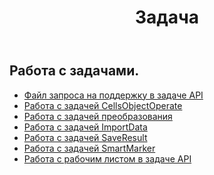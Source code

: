 ﻿---
title: Задача
second_title: Documen
type: docs
url: /ru/tasks/
aliases: [/working-with-tasks/]
keywords: REST API, task, spreadsheets, exce
description: "Cells.Cloud API для Excel operation: управление Excel с задачами"
weight: 100
kwords: Excel, Office Облако, REST API, Электронная таблица, PDF, CSV, Json, Markdown, Задачи
---
## Работа с задачами.


- [Файл запроса на поддержку в задаче API](/cells/ru/support-request-file-in-task-api/)
- [Работа с задачей CellsObjectOperate](/cells/ru/working-with-cellsobjectoperate-task/)
- [Работа с задачей преобразования](/cells/ru/working-with-convert-task/)
- [Работа с задачей ImportData](/cells/ru/working-with-importdata-task/)
- [Работа с задачей SaveResult](/cells/ru/working-with-saveresult-task/)
- [Работа с задачей SmartMarker](/cells/ru/working-with-smartmarker-task/)
- [Работа с рабочим листом в задаче API](/cells/ru/working-with-worksheetoperates-in-task-api/)
